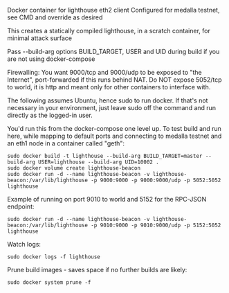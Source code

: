 Docker container for lighthouse eth2 client
Configured for medalla testnet, see CMD and override as desired

This creates a statically compiled lighthouse, in a scratch container, for minimal attack surface

Pass --build-arg options BUILD_TARGET, USER and UID during build if you are not using docker-compose

Firewalling: You want 9000/tcp and 9000/udp to be exposed to "the Internet", port-forwarded if
this runs behind NAT. Do NOT expose 5052/tcp to world, it is http and meant only for other containers
to interface with.

The following assumes Ubuntu, hence sudo to run docker. If that's not necessary in your environment,
just leave sudo off the command and run directly as the logged-in user.

You'd run this from the docker-compose one level up. To test build and run here, while mapping to default ports
and connecting to medalla testnet and an eth1 node in a container called "geth":

```
sudo docker build -t lighthouse --build-arg BUILD_TARGET=master --build-arg USER=lighthouse --build-arg UID=10002 .
sudo docker volume create lighthouse-beacon
sudo docker run -d --name lighthouse-beacon -v lighthouse-beacon:/var/lib/lighthouse -p 9000:9000 -p 9000:9000/udp -p 5052:5052 lighthouse 
```
Example of running on port 9010 to world and 5152 for the RPC-JSON endpoint:

```
sudo docker run -d --name lighthouse-beacon -v lighthouse-beacon:/var/lib/lighthouse -p 9010:9000 -p 9010:9000/udp -p 5152:5052 lighthouse
```

Watch logs:

```
sudo docker logs -f lighthouse
```
Prune build images - saves space if no further builds are likely:

```
sudo docker system prune -f
```
